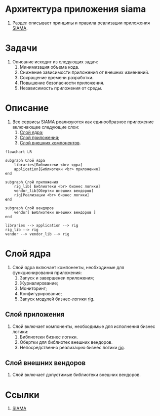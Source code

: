 # Архитектура приложения siama

1. Раздел описывает принципы и правила реализации приложения [SIAMA](./SIAMA.md).



# Задачи

1. Описание исходит из следующих задач:
    1. Минимизация объема кода.
    0. Снижение зависимости приложения от внешних изменений.
    0. Сокращение времени разработки.
    0. Повышение безопасности приложения.
    0. Независимость приложения от среды.



# Описание

1. Все сервисы SIAMA реализуются как единообразное приложение включающее 
следующие слои:
    1. [Слой ядра](#Слой-ядра);
    0. [Слой приложения](#Слой-приложения);
    0. [Слой внешних компонентов](#Слой-внешних-компонентов).



```mermaid
flowchart LR

subgraph Слой ядра
    libraries[Библиотеки <br> ядра]
    application[Библиотеки <br> приложения]
end

subgraph Слой приложения
    rig_lib[ Библиотеки <br> бизнес логики]
    vendor_lib[Обертки внешних вендоров]
    rig[Реализации <br> бизнес логики]
end

subgraph Слой вендоров
    vendor[ Библиотеки внешних вендоров ]
end

libraries --> application --> rig
rig_lib --> rig
vendor --> vendor_lib --> rig
```



# Слой ядра

1. Слой ядра включает компоненты, необходимые для функционирования приложения:
    1. Запуск и завершенеи приложения;
    0. Журналирование;
    0. Мониторинг;
    0. Конфигурирование;
    0. Запуск модулей бизнес-логики [rig](./glossary/Rig.md).



## Слой приложения

1. Слой включает компоненты, необходимые для исполнения бизнес логики:
    1. Библиотеки бизнес логики.
    0. Обертки для библиотек внешних вендоров.
    0. Непосредственно реализацию бизнес логики [rig](./glossary/Rig.md).



## Слой внешних вендоров

1. Слой включает допустимые библиотеки внешних вендоров.



# Ссылки

1. [SIAMA](./siama.md) 
